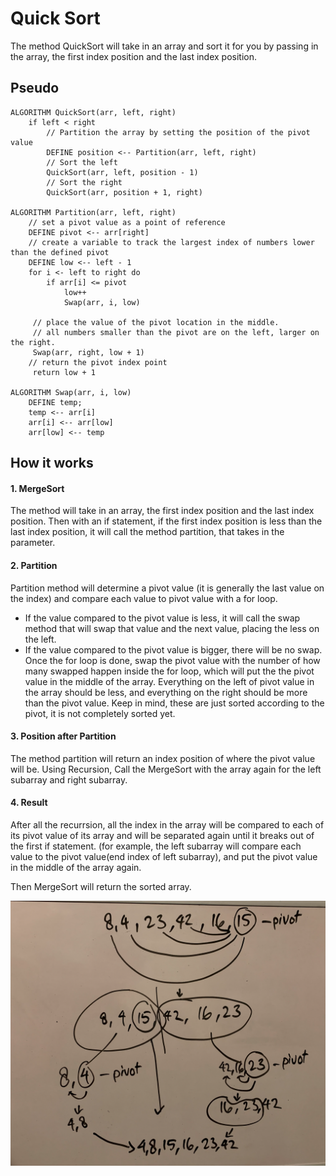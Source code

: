 # Quick Sort

The method QuickSort will take in an array and sort it for you by passing in the array, the first index position and the last index position.

## Pseudo
```
ALGORITHM QuickSort(arr, left, right)
    if left < right
        // Partition the array by setting the position of the pivot value 
        DEFINE position <-- Partition(arr, left, right)
        // Sort the left
        QuickSort(arr, left, position - 1)
        // Sort the right
        QuickSort(arr, position + 1, right)

ALGORITHM Partition(arr, left, right)
    // set a pivot value as a point of reference
    DEFINE pivot <-- arr[right]
    // create a variable to track the largest index of numbers lower than the defined pivot
    DEFINE low <-- left - 1
    for i <- left to right do
        if arr[i] <= pivot
            low++
            Swap(arr, i, low)

     // place the value of the pivot location in the middle.
     // all numbers smaller than the pivot are on the left, larger on the right. 
     Swap(arr, right, low + 1)
    // return the pivot index point
     return low + 1

ALGORITHM Swap(arr, i, low)
    DEFINE temp;
    temp <-- arr[i]
    arr[i] <-- arr[low]
    arr[low] <-- temp
```

## How it works
#### 1. MergeSort
The method will take in an array, the first index position and the last index position. Then with an if statement, if the first index position is less than the last index position, it will call the method partition, that takes in the parameter.

#### 2. Partition
Partition method will determine a pivot value (it is generally the last value on the index) and compare each value to pivot value with a for loop.
- If the value compared to the pivot value is less, it will call the swap method that will swap that value and the next value, placing the less on the left.
- If the value compared to the pivot value is bigger, there will be no swap.
Once the for loop is done, swap the pivot value with the number of how many swapped happen inside the for loop, which will put the the pivot value in the middle of the array. Everything on the left of pivot value in the array should be less, and everything on the right should be more than the pivot value. Keep in mind, these are just sorted according to the pivot, it is not completely sorted yet.

#### 3. Position after Partition
The method partition will return an index position of where the pivot value will be.
Using Recursion, Call the MergeSort with the array again for the left subarray and right subarray.

#### 4. Result
After all the recurrsion, all the index in the array will be compared to each of its pivot value of its array and will be separated again until it breaks out of the first if statement. (for example, the left subarray will compare each value to the pivot value(end index of left subarray), and put the pivot value in the middle of the array again.

Then MergeSort will return the sorted array.

![Visual](https://github.com/teddydamian/CSharp-data-structures-algorithms/blob/master/assets/QuickSort.png)
